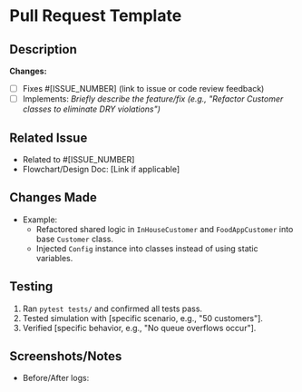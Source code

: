 # Pull Request Template

<!-- PR Title: Use Conventional Commits (e.g., "fix: correct time calculation in FoodAppCustomer") -->

## Description

<!-- Clearly describe the purpose of this PR. What problem does it solve? -->

**Changes:**

- [ ] Fixes #[ISSUE_NUMBER] (link to issue or code review feedback)
- [ ] Implements: _Briefly describe the feature/fix (e.g., "Refactor Customer
  classes to eliminate DRY violations")_

## Related Issue

<!-- Link to the GitHub issue or code review discussion (e.g., "Addresses code review feedback: DRY violations in Customer classes") -->

- Related to #[ISSUE_NUMBER]
- Flowchart/Design Doc: [Link if applicable]

## Changes Made

<!-- Bullet-point list of key changes -->

- Example:
  - Refactored shared logic in `InHouseCustomer` and `FoodAppCustomer` into base
    `Customer` class.
  - Injected `Config` instance into classes instead of using static variables.

## Testing

<!-- Steps to verify your changes work as intended -->

1. Ran `pytest tests/` and confirmed all tests pass.
1. Tested simulation with [specific scenario, e.g., "50 customers"].
1. Verified [specific behavior, e.g., "No queue overflows occur"].

## Screenshots/Notes

<!-- Add screenshots, logs, or design notes if relevant -->

- Before/After logs:
